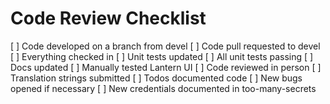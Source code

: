 # Code Review Checklist

[ ] Code developed on a branch from devel
[ ] Code pull requested to devel
[ ] Everything checked in
[ ] Unit tests updated
[ ] All unit tests passing
[ ] Docs updated
[ ] Manually tested Lantern UI
[ ] Code reviewed in person
[ ] Translation strings submitted
[ ] Todos documented code
[ ] New bugs opened if necessary
[ ] New credentials documented in too-many-secrets